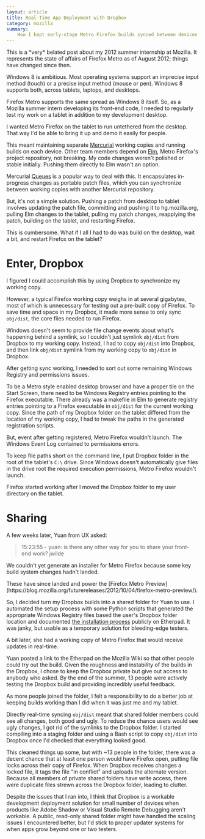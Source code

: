 ```yaml
---
layout: article
title: Real-Time App Deployment with Dropbox
category: mozilla
summary:
    How I kept early-stage Metro Firefox builds synced between devices last summer at Mozilla.
---
```


<div class="warning">
This is a *very* belated post about my 2012 summer internship at Mozilla. It represents the state of affairs of Firefox Metro as of August 2012; things have changed since then.
</div>

Windows 8 is ambitious. Most operating systems support an imprecise input method (touch) or a precise input method (mouse or pen). Windows 8 supports both, across tablets, laptops, and desktops.

Firefox Metro supports the same spread as Windows 8 itself. So, as a Mozilla summer intern developing its front-end code, I needed to regularly test my work on a tablet in addition to my development desktop.

I wanted Metro Firefox on the tablet to run untethered from the desktop. That way I'd be able to bring it up and demo it easily for people.

This meant maintaining separate [Mercurial](http://mercurial.selenic.com/) working copies and running builds on each device. Other team members depend on [Elm](http://hg.mozilla.org/projects/elm), Metro Firefox's project repository, not breaking. My code changes weren't polished or stable initially. Pushing them directly to Elm wasn't an option.

Mercurial [Queues](http://mercurial.selenic.com/wiki/MqExtension) is a popular way to deal with this. It encapsulates in-progress changes as portable patch files, which you can synchronize between working copies with another Mercurial repository.

But, it's not a simple solution. Pushing a patch from desktop to tablet involves updating the patch file, committing and pushing it to hg.mozilla.org, pulling Elm changes to the tablet, pulling my patch changes, reapplying the patch, building on the tablet, and restarting Firefox.

This is cumbersome. What if I all I had to do was build on the desktop, wait a bit, and restart Firefox on the tablet?

# Enter, Dropbox

I figured I could accomplish this by using Dropbox to synchronize my working copy.

However, a typical Firefox working copy weighs in at several gigabytes, most of which is unnecessary for testing out a pre-built copy of Firefox. To save time and space in my Dropbox, it made more sense to only sync `obj/dist`, the core files needed to run Firefox.

Windows doesn't seem to provide file change events about what's happening behind a symlink, so I couldn't just symlink `obj/dist` from Dropbox to my working copy. Instead, I had to copy `obj/dist` into Dropbox, and then link `obj/dist` symlink from my working copy to `obj/dist` in Dropbox.

After getting sync working, I needed to sort out some remaining Windows Registry and permissions issues.

To be a Metro style enabled desktop browser and have a proper tile on the Start Screen, there need to be Windows Registry entries pointing to the Firefox executable. There already was a makefile in Elm to generate registry entries pointing to a Firefox executable in `obj/dist` for the current working copy. Since the path of my Dropbox folder on the tablet differed from the location of my working copy, I had to tweak the paths in the generated registration scripts.

But, event after getting registered, Metro Firefox wouldn't launch. The Windows Event Log contained to permissions errors.

To keep file paths short on the command line, I put Dropbox folder in the root of the tablet's `C:\` drive. Since Windows doesn't automatically give files in the drive root the required execution permissions, Metro Firefox wouldn't launch.

Firefox started working after I moved the Dropbox folder to my user directory on the tablet.

# Sharing

A few weeks later, Yuan from UX asked:

> 15:23:55 - yuan: is there any other way for you to share your front-end work? jwilde

We couldn't yet generate an installer for Metro Firefox because some key build system changes hadn't landed.

<div class="footnote">
These have since landed and power the [Firefox Metro Preview](https://blog.mozilla.org/futurereleases/2012/10/04/firefox-metro-preview/).
</div>

So, I decided turn my Dropbox builds into a shared folder for Yuan to use. I automated the setup process with some Python scripts that generated the appropriate Windows Registry files based the user's Dropbox folder location and documented [the installation process](https://etherpad.mozilla.org/jwilde-awesomesauce-metro-builds) publicly on Etherpad. It was janky, but usable as a temporary solution for bleeding-edge testers.

A bit later, she had a working copy of Metro Firefox that would receive updates in real-time.

Yuan posted a link to the Etherpad on the Mozilla Wiki so that other people could try out the build. Given the roughness and instability of the builds in the Dropbox, I chose to keep the Dropbox private but give out access to anybody who asked.  By the end of the summer, 13 people were actively testing the Dropbox build and providing incredibly useful feedback.

As more people joined the folder, I felt a responsibility to do a better job at keeping builds working than I did when it was just me and my tablet.

Directly real-time syncing `obj/dist` meant that shared folder members could see all changes, both good and ugly. To reduce the chance users would see ugly changes, I got rid of the symlinks to the Dropbox folder. I started compiling into a staging folder and using a Bash script to copy `obj/dist` into Dropbox once I'd checked that everything looked good.

This cleaned things up some, but with ~13 people in the folder, there was a decent chance that at least one person would have Firefox open, putting file locks across their copy of Firefox. When Dropbox receives changes a locked file, it tags the file "in conflict" and uploads the alternate version. Because all members of private shared folders have write access, there were duplicate files strewn across the Dropbox folder, leading to clutter.

Despite the issues that I ran into, I think that Dropbox is a workable development deployment solution for small number of devices when products like Adobe Shadow or Visual Studio Remote Debugging aren't workable. A public, read-only shared folder might have handled the scaling issues I encountered better, but I'd stick to proper updater systems for when apps grow beyond one or two testers.